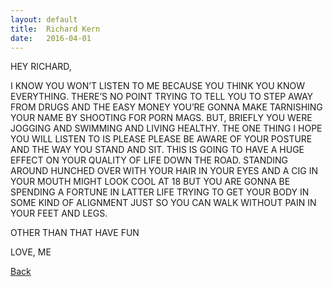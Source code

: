 ```yaml
---
layout: default
title:  Richard Kern
date:   2016-04-01
---
```


HEY RICHARD,

I KNOW YOU WON’T LISTEN TO ME BECAUSE YOU THINK YOU KNOW EVERYTHING. THERE’S NO POINT TRYING TO TELL YOU TO STEP AWAY FROM DRUGS AND THE EASY MONEY YOU’RE GONNA MAKE TARNISHING YOUR NAME BY SHOOTING FOR PORN MAGS. BUT, BRIEFLY YOU WERE JOGGING AND SWIMMING AND LIVING HEALTHY. THE ONE THING I HOPE YOU WILL LISTEN TO IS PLEASE PLEASE BE AWARE OF YOUR POSTURE AND THE WAY YOU STAND AND SIT. THIS IS GOING TO HAVE A HUGE EFFECT ON YOUR QUALITY OF LIFE DOWN THE ROAD. STANDING AROUND HUNCHED OVER WITH YOUR HAIR IN YOUR EYES AND A CIG IN YOUR MOUTH MIGHT LOOK COOL AT 18 BUT YOU ARE GONNA BE SPENDING A FORTUNE IN LATTER LIFE TRYING TO GET YOUR BODY IN SOME KIND OF ALIGNMENT JUST SO YOU CAN WALK WITHOUT PAIN IN YOUR FEET AND LEGS.

OTHER THAN THAT HAVE FUN 

LOVE, ME


<div class="letter-links">
  <a class="page-link" href="{{ '/richard-kern' | prepend: site.baseurl }}">Back</a>
</div>

